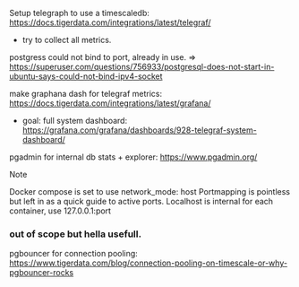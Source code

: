 Setup telegraph to use a timescaledb: https://docs.tigerdata.com/integrations/latest/telegraf/
- try to collect all metrics.

postgress could not bind to port, already in use. => https://superuser.com/questions/756933/postgresql-does-not-start-in-ubuntu-says-could-not-bind-ipv4-socket

make graphana dash for telegraf metrics: https://docs.tigerdata.com/integrations/latest/grafana/
- goal: full system dashboard: https://grafana.com/grafana/dashboards/928-telegraf-system-dashboard/


pgadmin for internal db stats + explorer: https://www.pgadmin.org/

> [!NOTE]
> Docker compose is set to use network_mode: host
> Portmapping is pointless but left in as a quick guide to active ports.
> Localhost is internal for each container, use 127.0.0.1:port

### out of scope but hella usefull.

pgbouncer for connection pooling: https://www.tigerdata.com/blog/connection-pooling-on-timescale-or-why-pgbouncer-rocks







